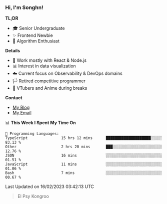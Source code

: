 ### Hi, I'm Songhn!

**TL;DR**

- 🎓 Senior Undergraduate
- ✨ Frontend Newbie
- 🎈 Algorithm Enthusiast

**Details**

- 🎯 Work mostly with React & Node.js
- 📊 Interest in data visualization
- ☁️ Current focus on Observability & DevOps domains
- 🏳️ Retired competitive programmer
- 🍵 VTubers and Anime during breaks

**Contact**
- [My Blog](https://blog.songhn.com)
- [My Email](mailto:nana7mi@duck.com)

<!--START_SECTION:waka-->
📊 **This Week I Spent My Time On** 

```text
💬 Programming Languages: 
TypeScript               15 hrs 12 mins      ████████████████████░░░░░   83.13 % 
Other                    2 hrs 20 mins       ███░░░░░░░░░░░░░░░░░░░░░░   12.76 % 
JSON                     16 mins             ░░░░░░░░░░░░░░░░░░░░░░░░░   01.51 % 
JavaScript               11 mins             ░░░░░░░░░░░░░░░░░░░░░░░░░   01.06 % 
Bash                     7 mins              ░░░░░░░░░░░░░░░░░░░░░░░░░   00.67 % 

```


 Last Updated on 16/02/2023 03:42:13 UTC
<!--END_SECTION:waka-->

> El Psy Kongroo

